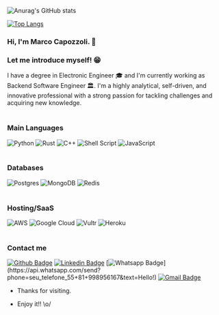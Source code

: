 ![Anurag's GitHub stats](https://github-readme-stats.vercel.app/api?username=marcocapozzoli&theme=tokyonight&show_icons=true&show=reviews,prs_merged,prs_merged_percentage)

[![Top Langs](https://github-readme-stats.vercel.app/api/top-langs/?username=marcocapozzoli&layout=compact&langs_count=8&theme=tokyonight)](https://github.com/anuraghazra/github-readme-stats)
 
### Hi, I'm Marco Capozzoli. 👋

### Let me introduce myself! 😁 &nbsp;

I have a degree in Electronic Engineer 🎓 and I'm currently working as Backend Software Engineer 🏛. I'm a highly analytical, self-driven, and innovative professional with a strong passion for tackling challenges and acquiring new knowledge.
</br></br>
### Main Languages
![Python](https://img.shields.io/badge/python-3670A0?style=for-the-badge&logo=python&logoColor=ffdd54)
![Rust](https://img.shields.io/badge/rust-%23000000.svg?style=for-the-badge&logo=rust&logoColor=ae4711)
![C++](https://img.shields.io/badge/c++-%2300599C.svg?style=for-the-badge&logo=c%2B%2B&logoColor=white)
![Shell Script](https://img.shields.io/badge/shell_script-%23121011.svg?style=for-the-badge&logo=gnu-bash&logoColor=ae471100)
![JavaScript](https://img.shields.io/badge/javascript-%23323330.svg?style=for-the-badge&logo=javascript&logoColor=%23F7DF1E)
</br></br>
### Databases
![Postgres](https://img.shields.io/badge/postgres-%23316192.svg?style=for-the-badge&logo=postgresql&logoColor=white)
![MongoDB](https://img.shields.io/badge/MongoDB-%234ea94b.svg?style=for-the-badge&logo=mongodb&logoColor=white)
![Redis](https://img.shields.io/badge/redis-%23DD0031.svg?style=for-the-badge&logo=redis&logoColor=white)
</br></br>
### Hosting/SaaS
![AWS](https://img.shields.io/badge/AWS-%23FF9900.svg?style=for-the-badge&logo=amazon-aws&logoColor=white)
![Google Cloud](https://img.shields.io/badge/GoogleCloud-%234285F4.svg?style=for-the-badge&logo=google-cloud&logoColor=white)
![Vultr](https://img.shields.io/badge/Vultr-007BFC.svg?style=for-the-badge&logo=vultr)
![Heroku](https://img.shields.io/badge/heroku-%23430098.svg?style=for-the-badge&logo=heroku&logoColor=white)
</br></br>
### Contact me 
[![Github Badge](https://img.shields.io/badge/-Github-000?style=flat-square&logo=Github&logoColor=white&link=link_do_seu_perfil_no_github)](https://github.com/marcocapozzoli)
[![Linkedin Badge](https://img.shields.io/badge/-LinkedIn-blue?style=flat-square&logo=Linkedin&logoColor=white&link=link_do_seu_perfil_no_linkedin)](https://www.linkedin.com/in/marco-capozzoli-90/)
[![Whatsapp Badge](https://img.shields.io/badge/-Whatsapp-4CA143?style=flat-square&labelColor=4CA143&logo=whatsapp&logoColor=white&link=https://api.whatsapp.com/send?phone=seu_telefone_55+DDD+número_de_telefone&text=Hello!)](https://api.whatsapp.com/send?phone=seu_telefone_55+81+998956167&text=Hello!)
[![Gmail Badge](https://img.shields.io/badge/-Gmail-c14438?style=flat-square&logo=Gmail&logoColor=white&link=mailto:seu_email)](mailto:marcocapozzoli90@gmail.com)
 
- Thanks for visiting. 
 
- Enjoy it!! \o/

